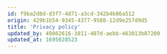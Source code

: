 ```yaml
---
id: f9ba2d8d-d3f7-4d71-a3cd-342b4b86a512
origin: 429b1b54-9345-4377-9588-12d9e257d9d5
title: 'Privacy policy'
updated_by: 49862616-3811-407d-aebb-463013b87200
updated_at: 1695028523
---
```

